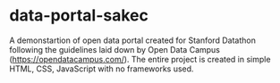 # data-portal-sakec
A demonstartion of open data portal created for Stanford Datathon following the guidelines laid down by Open Data Campus (https://opendatacampus.com/). The entire project is created in simple HTML, CSS, JavaScript with no frameworks used. 
